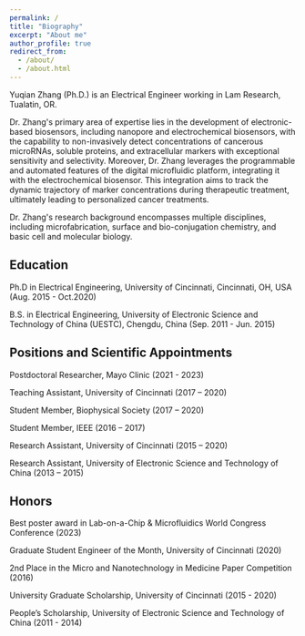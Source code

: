 ```yaml
---
permalink: /
title: "Biography"
excerpt: "About me"
author_profile: true
redirect_from: 
  - /about/
  - /about.html
---
```

Yuqian Zhang (Ph.D.) is an Electrical Engineer working in Lam Research, Tualatin, OR.  

Dr. Zhang's primary area of expertise lies in the development of electronic-based biosensors, including nanopore and electrochemical biosensors, with the capability to non-invasively detect concentrations of cancerous microRNAs, soluble proteins, and extracellular markers with exceptional sensitivity and selectivity. Moreover, Dr. Zhang leverages the programmable and automated features of the digital microfluidic platform, integrating it with the electrochemical biosensor. This integration aims to track the dynamic trajectory of marker concentrations during therapeutic treatment, ultimately leading to personalized cancer treatments.


 Dr. Zhang's research background encompasses multiple disciplines, including microfabrication, surface and bio-conjugation chemistry, and basic cell and molecular biology.

## Education

Ph.D in Electrical Engineering, University of Cincinnati, Cincinnati, OH, USA	  (Aug. 2015 - Oct.2020)

B.S. in Electrical Engineering, University of Electronic Science and Technology of China (UESTC), Chengdu, China  	(Sep. 2011 - Jun. 2015)

## Positions and Scientific Appointments

Postdoctoral Researcher, Mayo Clinic  (2021 -	2023)

Teaching Assistant, University of Cincinnati  (2017 – 2020)

Student Member, Biophysical Society   (2017 – 2020)

Student Member, IEEE  (2016 – 2017)

Research Assistant, University of Cincinnati  (2015 – 2020)

Research Assistant, University of Electronic Science and Technology of China  (2013 – 2015)
 
## Honors

Best poster award in Lab-on-a-Chip & Microfluidics World Congress Conference (2023)

Graduate Student Engineer of the Month, University of Cincinnati  (2020)

2nd Place in the Micro and Nanotechnology in Medicine Paper Competition   (2016)

University Graduate Scholarship, University of Cincinnati   (2015 - 2020)

People’s Scholarship, University of Electronic Science and Technology of China  (2011 - 2014)






